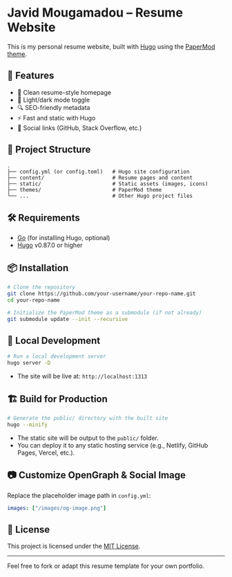 # Javid Mougamadou – Resume Website

This is my personal resume website, built with [Hugo](https://gohugo.io/) using the [PaperMod theme](https://github.com/adityatelange/hugo-PaperMod).

## 🚀 Features

- 📄 Clean resume-style homepage
- 🌙 Light/dark mode toggle
- 🔍 SEO-friendly metadata
- ⚡ Fast and static with Hugo
- 🔗 Social links (GitHub, Stack Overflow, etc.)

## 📁 Project Structure

```
.
├── config.yml (or config.toml)   # Hugo site configuration
├── content/                      # Resume pages and content
├── static/                       # Static assets (images, icons)
├── themes/                       # PaperMod theme
└── ...                           # Other Hugo project files
```

## 🛠️ Requirements

- [Go](https://golang.org/) (for installing Hugo, optional)
- [Hugo](https://gohugo.io/getting-started/installing/) v0.87.0 or higher

## 📦 Installation

```bash
# Clone the repository
git clone https://github.com/your-username/your-repo-name.git
cd your-repo-name

# Initialize the PaperMod theme as a submodule (if not already)
git submodule update --init --recursive
```

## 🔧 Local Development

```bash
# Run a local development server
hugo server -D
```

- The site will be live at: `http://localhost:1313`

## 🏗️ Build for Production

```bash
# Generate the public/ directory with the built site
hugo --minify
```

- The static site will be output to the `public/` folder.
- You can deploy it to any static hosting service (e.g., Netlify, GitHub Pages, Vercel, etc.).

## 📷 Customize OpenGraph & Social Image

Replace the placeholder image path in `config.yml`:

```yaml
images: ["/images/og-image.png"]
```

## 📄 License

This project is licensed under the [MIT License](LICENSE).

---

Feel free to fork or adapt this resume template for your own portfolio.
